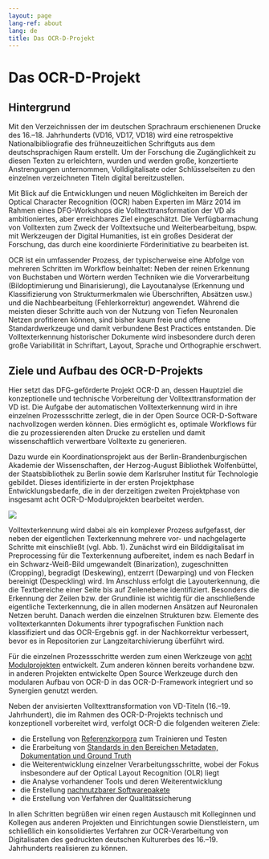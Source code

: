 ```yaml
---
layout: page
lang-ref: about
lang: de
title: Das OCR-D-Projekt
---
```


# Das OCR-D-Projekt

## Hintergrund

Mit den Verzeichnissen der im deutschen Sprachraum erschienenen Drucke des 16.–18. Jahrhunderts (VD16, VD17, VD18) wird eine retrospektive Nationalbibliografie des frühneuzeitlichen Schriftguts aus dem deutschsprachigen Raum erstellt. Um der Forschung die Zugänglichkeit zu diesen Texten zu erleichtern, wurden und werden große, konzertierte Anstrengungen unternommen, Volldigitalisate oder Schlüsselseiten zu den einzelnen verzeichneten Titeln digital bereitzustellen.

Mit Blick auf die Entwicklungen und neuen Möglichkeiten im Bereich der Optical Character Recognition (OCR) haben Experten im März 2014 im Rahmen eines DFG-Workshops die Volltexttransformation der VD als ambitioniertes, aber erreichbares Ziel eingeschätzt. Die Verfügbarmachung von Volltexten zum Zweck der Volltextsuche und Weiterbearbeitung, bspw. mit Werkzeugen der Digital Humanities, ist ein großes Desiderat der Forschung, das durch eine koordinierte Förderinitiative zu bearbeiten ist.

OCR ist ein umfassender Prozess, der typischerweise eine Abfolge von mehreren Schritten im Workflow beinhaltet: Neben der reinen Erkennung von Buchstaben und Wörtern werden Techniken wie die Vorverarbeitung (Bildoptimierung und Binarisierung), die Layoutanalyse (Erkennung und Klassifizierung von Strukturmerkmalen wie Überschriften, Absätzen usw.) und die Nachbearbeitung (Fehlerkorrektur) angewendet. Während die meisten dieser Schritte auch von der Nutzung von Tiefen Neuronalen Netzen profitieren können, sind bisher kaum freie und offene Standardwerkzeuge und damit verbundene Best Practices entstanden. Die Volltexterkennung historischer Dokumente wird insbesondere durch deren große Variabilität in Schriftart, Layout, Sprache und Orthographie erschwert.

## Ziele und Aufbau des OCR-D-Projekts
Hier setzt das DFG-geförderte Projekt OCR-D an, dessen Hauptziel die konzeptionelle und technische Vorbereitung der Volltexttransformation der VD ist. Die Aufgabe der automatischen Volltexterkennung wird in ihre einzelnen Prozessschritte zerlegt, die in der Open Source OCR-D-Software nachvollzogen werden können. Dies ermöglicht es, optimale Workflows für die zu prozessierenden alten Drucke zu erstellen und damit wissenschaftlich verwertbare Volltexte zu generieren.

Dazu wurde ein Koordinationsprojekt aus der Berlin-Brandenburgischen Akademie der Wissenschaften, der Herzog-August Bibliothek Wolfenbüttel, der Staatsbibliothek zu Berlin sowie dem Karlsruher Institut für Technologie gebildet. Dieses identifizierte in der ersten Projektphase Entwicklungsbedarfe, die in der derzeitigen zweiten Projektphase von insgesamt acht OCR-D-Modulprojekten bearbeitet werden.

![](/assets/Funktionsmodell.svg)

Volltexterkennung wird dabei als ein komplexer Prozess aufgefasst, der neben der eigentlichen Texterkennung
mehrere vor- und nachgelagerte Schritte mit einschließt (vgl. Abb. 1). Zunächst wird ein Bilddigitalisat im Preprocessing
für die Texterkennung aufbereitet, indem es nach Bedarf in ein Schwarz-Weiß-Bild umgewandelt (Binarization), zugeschnitten (Cropping),
begradigt (Deskewing), entzerrt (Dewarping) und von Flecken bereinigt (Despeckling) wird. Im Anschluss erfolgt die
Layouterkennung, die die Textbereiche einer Seite bis auf Zeilenebene identifiziert. Besonders die Erkennung der Zeilen bzw. der Grundlinie ist wichtig für die anschließende eigentliche Texterkennung, die in allen modernen Ansätzen auf Neuronalen Netzen beruht. Danach werden die einzelnen Strukturen bzw. Elemente des volltexterkannten Dokuments ihrer typografischen Funktion nach klassifiziert und das OCR-Ergebnis ggf. in der Nachkorrektur verbessert, bevor es in Repositorien zur Langzeitarchivierung überführt wird.

Für die einzelnen Prozessschritte werden zum einen Werkzeuge von [acht Modulprojekten](module-projects) entwickelt. Zum anderen können bereits vorhandene bzw. in anderen Projekten entwickelte Open Source Werkzeuge durch den modularen Aufbau von OCR-D in das OCR-D-Framework integriert und so Synergien genutzt werden.

Neben der anvisierten Volltexttransformation von VD-Titeln (16.–19. Jahrhundert), die im Rahmen des OCR-D-Projekts technisch und konzeptionell vorbereitet wird, verfolgt OCR-D die folgenden weiteren Ziele:
*   die Erstellung von [Referenzkorpora](data) zum Trainieren und Testen
*   die Erarbeitung von [Standards in den Bereichen Metadaten, Dokumentation und Ground Truth](spec)
*   die Weiterentwicklung einzelner Verarbeitungsschritte, wobei der Fokus insbesondere auf der Optical Layout Recognition (OLR) liegt
*   die Analyse vorhandener Tools und deren Weiterentwicklung
*   die Erstellung [nachnutzbarer Softwarepakete](http://www.github.com/ocr-d)
*   die Erstellung von Verfahren der Qualitätssicherung

In allen Schritten begrüßen wir einen regen Austausch mit Kolleginnen und Kollegen aus anderen Projekten und Einrichtungen sowie Dienstleistern, um schließlich ein konsolidiertes Verfahren zur OCR-Verarbeitung von Digitalisaten des gedruckten deutschen Kulturerbes des 16.–19. Jahrhunderts realisieren zu können. 
